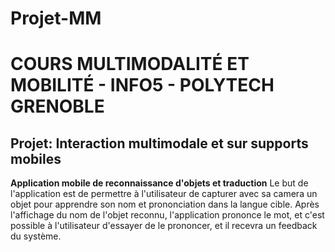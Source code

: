 # Projet-MM

# COURS MULTIMODALITÉ ET MOBILITÉ - INFO5 - POLYTECH GRENOBLE

## Projet: Interaction multimodale et sur supports mobiles

**Application mobile de reconnaissance d'objets et traduction**
Le but de l'application est de permettre à l'utilisateur de capturer avec sa camera un objet pour apprendre son nom et prononciation dans la langue cible. Après l'affichage du nom de l'objet reconnu, l'application prononce le mot, et c'est possible à l'utilisateur d'essayer de le prononcer, et il recevra un feedback du système.


